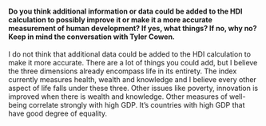#### Do you think additional information or data could be added to the HDI calculation to possibly improve it or make it a more accurate measurement of human development? If yes, what things? If no, why no? Keep in mind the conversation with Tyler Cowen.


I do not think that additional data could be added to the HDI calculation to make it more accurate. There are a lot of things you could add, but I believe the three dimensions already encompass life in its entirety. The index currently measures health, wealth and knowledge and I believe every other aspect of life falls under these three. Other issues like poverty, innovation is improved when there is wealth and knowledge. Other measures of well-being correlate strongly with high GDP. It’s countries with high GDP that have good degree of equality.

